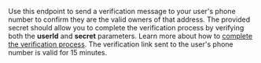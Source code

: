 Use this endpoint to send a verification message to your user's phone number to confirm they are the valid owners of that address. The provided secret should allow you to complete the verification process by verifying both the **userId** and **secret** parameters. Learn more about how to [complete the verification process](/docs/client/account#accountUpdatePhoneVerification). The verification link sent to the user's phone number is valid for 15 minutes.